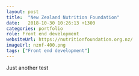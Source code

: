 ```yaml
---
layout: post
title:  "New Zealand Nutrition Foundation"
date:   2018-10-30 10:26:13 +1300
categories: portfolio
role: Front end development
websiteUrl: https://nutritionfoundation.org.nz/
imageUrl: nznf-400.png
tags: ["Front end development"]
---
```

Just another test
